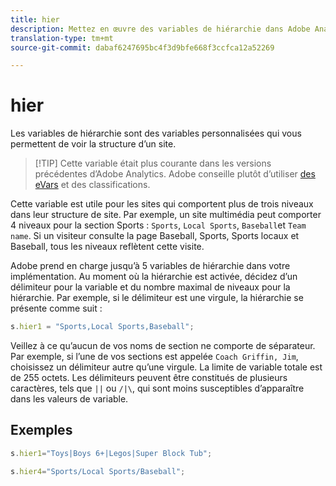 ```yaml
---
title: hier
description: Mettez en œuvre des variables de hiérarchie dans Adobe Analytics.
translation-type: tm+mt
source-git-commit: dabaf6247695bc4f3d9bfe668f3ccfca12a52269

---
```



# hier

Les variables de hiérarchie sont des variables personnalisées qui vous permettent de voir la structure d’un site.

>[!TIP] Cette variable était plus courante dans les versions précédentes d’Adobe Analytics. Adobe conseille plutôt d’utiliser [des eVars](evar.md) et des classifications.

Cette variable est utile pour les sites qui comportent plus de trois niveaux dans leur structure de site. Par exemple, un site multimédia peut comporter 4 niveaux pour la section Sports : `Sports`, `Local Sports`, `Baseball`et `Team name`. Si un visiteur consulte la page Baseball, Sports, Sports locaux et Baseball, tous les niveaux reflètent cette visite.

Adobe prend en charge jusqu’à 5 variables de hiérarchie dans votre implémentation. Au moment où la hiérarchie est activée, décidez d’un délimiteur pour la variable et du nombre maximal de niveaux pour la hiérarchie. Par exemple, si le délimiteur est une virgule, la hiérarchie se présente comme suit :

```js
s.hier1 = "Sports,Local Sports,Baseball";
```

Veillez à ce qu’aucun de vos noms de section ne comporte de séparateur. Par exemple, si l’une de vos sections est appelée `Coach Griffin, Jim`, choisissez un délimiteur autre qu’une virgule. La limite de variable totale est de 255 octets. Les délimiteurs peuvent être constitués de plusieurs caractères, tels que `||` ou `/|\`, qui sont moins susceptibles d’apparaître dans les valeurs de variable.

## Exemples

```js
s.hier1="Toys|Boys 6+|Legos|Super Block Tub";
```

```js
s.hier4="Sports/Local Sports/Baseball";
```
